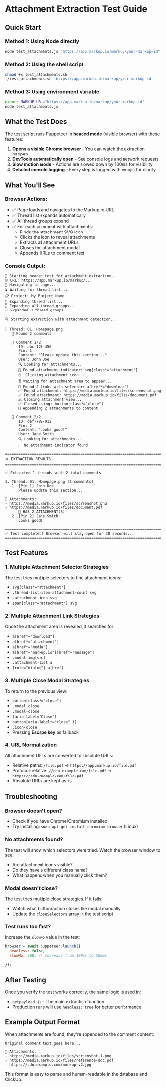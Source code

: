 # Attachment Extraction Test Guide

## Quick Start

### Method 1: Using Node directly
```bash
node test_attachments.js "https://app.markup.io/markup/your-markup-id"
```

### Method 2: Using the shell script
```bash
chmod +x test_attachments.sh
./test_attachments.sh "https://app.markup.io/markup/your-markup-id"
```

### Method 3: Using environment variable
```bash
export MARKUP_URL="https://app.markup.io/markup/your-markup-id"
node test_attachments.js
```

## What the Test Does

The test script runs Puppeteer in **headed mode** (visible browser) with these features:

1. **Opens a visible Chrome browser** - You can watch the extraction happen
2. **DevTools automatically open** - See console logs and network requests
3. **Slow motion mode** - Actions are slowed down by 100ms for visibility
4. **Detailed console logging** - Every step is logged with emojis for clarity

## What You'll See

### Browser Actions:
- ✅ Page loads and navigates to the Markup.io URL
- ✅ Thread list expands automatically
- ✅ All thread groups expand
- ✅ For each comment with attachments:
  - Finds the attachment SVG icon
  - Clicks the icon to reveal attachments
  - Extracts all attachment URLs
  - Closes the attachment modal
  - Appends URLs to comment text

### Console Output:
```
🧪 Starting headed test for attachment extraction...
🌐 URL: https://app.markup.io/markup/...
📂 Navigating to page...
⏳ Waiting for thread list...
📋 Project: My Project Name
📂 Expanding thread list...
🔽 Expanding all thread groups...
✅ Expanded 3 thread groups

🔍 Starting extraction with attachment detection...

📌 Thread: 01. Homepage.png
   💬 Found 2 comments

   🔹 Comment 1/2
      ID: abc-123-456
      Pin: 1
      Content: "Please update this section..."
      User: John Doe
      🔍 Looking for attachments...
      📎 Found attachment indicator: svg[class*="attachment"]
      🖱️  Clicking attachment icon...
      ⏳ Waiting for attachment area to appear...
      🔗 Found 2 links with selector: a[href*="download"]
      ✅ Found attachment: https://media.markup.io/files/screenshot.png
      ✅ Found attachment: https://media.markup.io/files/document.pdf
      🔙 Closing attachment view...
      ✅ Closed using: button[class*="close"]
      📎 Appending 2 attachments to content

   🔹 Comment 2/2
      ID: def-789-012
      Pin: 2
      Content: "Looks good!"
      User: Jane Smith
      🔍 Looking for attachments...
      ℹ️  No attachment indicator found

================================================================================
📊 EXTRACTION RESULTS
================================================================================

✅ Extracted 1 threads with 2 total comments

1. Thread: 01. Homepage.png (2 comments)
   1. [Pin 1] John Doe
      Please update this section...

📎 Attachments:
- https://media.markup.io/files/screenshot.png
- https://media.markup.io/files/document.pdf
      🎉 HAS 2 ATTACHMENT(S)!
   2. [Pin 2] Jane Smith
      Looks good!

================================================================================
✅ Test completed! Browser will stay open for 30 seconds...
================================================================================
```

## Test Features

### 1. Multiple Attachment Selector Strategies
The test tries multiple selectors to find attachment icons:
- `svg[class*="attachment"]`
- `.thread-list-item-attachment-count svg`
- `.attachment-icon svg`
- `span[class*="attachment"] svg`

### 2. Multiple Attachment Link Strategies
Once the attachment area is revealed, it searches for:
- `a[href*="download"]`
- `a[href*="attachment"]`
- `a[href*="media"]`
- `a[href*="markup.io"][href*="message"]`
- `.modal img[src]`
- `.attachment-list a`
- `[role="dialog"] a[href]`

### 3. Multiple Close Modal Strategies
To return to the previous view:
- `button[class*="close"]`
- `.modal_close`
- `.modal-close`
- `[aria-label="Close"]`
- `button[aria-label*="close" i]`
- `.icon-close`
- Pressing **Escape key** as fallback

### 4. URL Normalization
All attachment URLs are converted to absolute URLs:
- Relative paths: `/file.pdf` → `https://app.markup.io/file.pdf`
- Protocol-relative: `//cdn.example.com/file.pdf` → `https://cdn.example.com/file.pdf`
- Absolute URLs are kept as-is

## Troubleshooting

### Browser doesn't open?
- Check if you have Chrome/Chromium installed
- Try installing: `sudo apt-get install chromium-browser` (Linux)

### No attachments found?
The test will show which selectors were tried. Watch the browser window to see:
- Are attachment icons visible?
- Do they have a different class name?
- What happens when you manually click them?

### Modal doesn't close?
The test tries multiple close strategies. If it fails:
- Watch what button/action closes the modal manually
- Update the `closeSelectors` array in the test script

### Test runs too fast?
Increase the `slowMo` value in the test:
```javascript
browser = await puppeteer.launch({
  headless: false,
  slowMo: 500, // Increase from 100ms to 500ms
  ...
});
```

## After Testing

Once you verify the test works correctly, the same logic is used in:
- `getpayload.js` - The main extraction function
- Production runs will use `headless: true` for better performance

## Example Output Format

When attachments are found, they're appended to the comment content:

```
Original comment text goes here...

📎 Attachments:
- https://media.markup.io/files/screenshot-1.png
- https://media.markup.io/files/reference-doc.pdf
- https://cdn.example.com/mockup-v2.jpg
```

This format is easy to parse and human-readable in the database and ClickUp.
